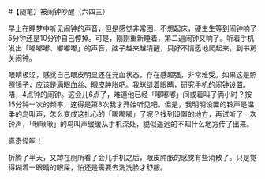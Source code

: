 #【随笔】被闹钟吵醒（六四三）

早上在睡梦中听见闹钟的声音，但是感觉非常困，不想起床，硬生生等到闹钟响了5分钟还是10分钟自己停掉。可是，刚刚重新睡着，第二遍闹钟又响了。听着手机发出「嘟嘟嘟、嘟嘟嘟」的声音，脑子越来越清醒，只好不情愿地爬起来，到书房关闹钟。

眼睛极涩，感觉自己眼皮明显还在充血状态，存在感超强，非常难受。如果这是照照镜子，应该是满眼血丝、眼皮肿胀吧。我眯缝着眼睛，研究手机的闹钟设置。唔，4点钟的闹钟。这会儿6点了，难道他已经「嘟嘟嘟」间或着叫了俩小时？按15分钟一次的频率，这得是第8次我才开始听见吧。但是，我明明设置的铃声是温柔的鸟叫声，怎么变成这扎心的「嘟嘟嘟」了呢？找到设置的地方，再试听了一次铃声，「啾啾啾」的鸟叫声缓缓从手机深处，貌似遥远的不知什么地方传了出来。

真奇怪啊！

折腾了半天，又蹲在厕所看了会儿手机之后，眼皮肿胀的感觉有些消散了。只是觉得糊着一眼睛的眼屎，怕还是需要去洗洗脸才舒服。